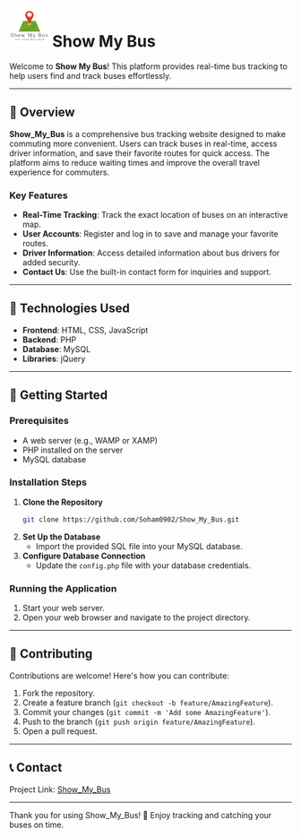 # <img src="logo1.png" alt="Logo" height="70" width="70"> Show My Bus

Welcome to **Show My Bus**! This platform provides real-time bus tracking to help users find and track buses effortlessly.

---

## 📜 Overview

**Show_My_Bus** is a comprehensive bus tracking website designed to make commuting more convenient. Users can track buses in real-time, access driver information, and save their favorite routes for quick access. The platform aims to reduce waiting times and improve the overall travel experience for commuters.

### Key Features

- **Real-Time Tracking**: Track the exact location of buses on an interactive map.
- **User Accounts**: Register and log in to save and manage your favorite routes.
- **Driver Information**: Access detailed information about bus drivers for added security.
- **Contact Us**: Use the built-in contact form for inquiries and support.

---

## 🔧 Technologies Used

- **Frontend**: HTML, CSS, JavaScript
- **Backend**: PHP
- **Database**: MySQL
- **Libraries**: jQuery

---

## 🚀 Getting Started

### Prerequisites

- A web server (e.g., WAMP or XAMP)
- PHP installed on the server
- MySQL database

### Installation Steps

1. **Clone the Repository**
    ```sh
    git clone https://github.com/Soham0902/Show_My_Bus.git
    ```
2. **Set Up the Database**
    - Import the provided SQL file into your MySQL database.
3. **Configure Database Connection**
    - Update the `config.php` file with your database credentials.

### Running the Application

1. Start your web server.
2. Open your web browser and navigate to the project directory.

---

## 🌟 Contributing

Contributions are welcome! Here's how you can contribute:

1. Fork the repository.
2. Create a feature branch (`git checkout -b feature/AmazingFeature`).
3. Commit your changes (`git commit -m 'Add some AmazingFeature'`).
4. Push to the branch (`git push origin feature/AmazingFeature`).
5. Open a pull request.

---

## 📞 Contact

Project Link: [Show_My_Bus](https://github.com/Soham0902/Show_My_Bus)

---

Thank you for using Show_My_Bus! 🚌 Enjoy tracking and catching your buses on time.
